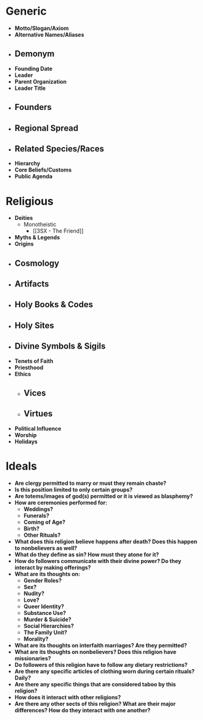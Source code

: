 # Generic
- **Motto/Slogan/Axiom**
- **Alternative Names/Aliases**
- **Demonym**
	- 
- **Founding Date**
- **Leader**
- **Parent Organization**
- **Leader Title**
- **Founders**
	- 
- **Regional Spread**
	- 
- **Related Species/Races**
	- 
- **Hierarchy**
- **Core Beliefs/Customs**
- **Public Agenda**
# Religious
- **Deities**
	- Monotheistic
		- [[3SX - The Friend]]
- **Myths & Legends**
- **Origins**
- **Cosmology**
	- 
- **Artifacts**
	- 
- **Holy Books & Codes**
	- 
- **Holy Sites**
	- 
- **Divine Symbols & Sigils**
	- 
- **Tenets of Faith**
- **Priesthood**
- **Ethics**
	- Vices
		- 
	- Virtues
		- 
- **Political Influence**
- **Worship**
- **Holidays**

# Ideals

- **Are clergy permitted to marry or must they remain chaste?**
- **Is this position limited to only certain groups?**
- **Are totems/images of god(s) permitted or it is viewed as blasphemy?**
- **How are ceremonies performed for:**
	- **Weddings?**
	- **Funerals?**
	- **Coming of Age?**
	- **Birth?**
	- **Other Rituals?**
- **What does this religion believe happens after death? Does this happen to nonbelievers as well?**
- **What do they define as sin? How must they atone for it?**
- **How do followers communicate with their divine power? Do they interact by making offerings?**
- **What are its thoughts on:**
	- **Gender Roles?**
	- **Sex?**
	- **Nudity?**
	- **Love?**
	- **Queer Identity?**
	- **Substance Use?**
	- **Murder & Suicide?**
	- **Social Hierarchies?**
	- **The Family Unit?**
	- **Morality?**
- **What are its thoughts on interfaith marriages? Are they permitted?**
- **What are its thoughts on nonbelievers? Does this religion have missionaries?**
- **Do followers of this religion have to follow any dietary restrictions?**
- **Are there any specific articles of clothing worn during certain rituals? Daily?**
- **Are there any specific things that are considered taboo by this religion?**
- **How does it interact with other religions?**
- **Are there any other sects of this religion? What are their major differences? How do they interact with one another?**
